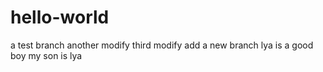 # hello-world
a test branch
another modify
third modify
add a new branch
lya is a good boy
my son is lya
